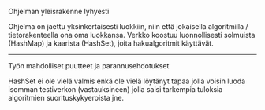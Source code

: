 Ohjelman yleisrakenne lyhyesti

Ohjelma on jaettu yksinkertaisesti luokkiin, niin että jokaisella algoritmilla / tietorakenteella
ona oma luokkansa. Verkko koostuu luonnollisesti solmuista (HashMap) ja kaarista (HashSet), joita hakualgoritmit käyttävät.

*****************************************

Työn mahdolliset puutteet ja parannusehdotukset

HashSet ei ole vielä valmis enkä ole vielä löytänyt tapaa jolla voisin luoda isomman testiverkon (vastauksineen) jolla saisi tarkempia tuloksia algoritmien suorituskykyeroista jne.
